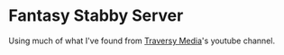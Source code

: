 # Fantasy Stabby Server

Using much of what I've found from [Traversy Media](https://www.youtube.com/channel/UC29ju8bIPH5as8OGnQzwJyA)'s youtube channel.  
